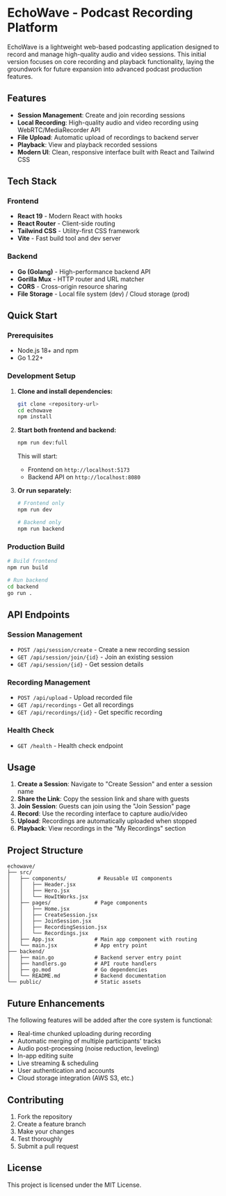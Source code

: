 # EchoWave - Podcast Recording Platform

EchoWave is a lightweight web-based podcasting application designed to record and manage high-quality audio and video sessions. This initial version focuses on core recording and playback functionality, laying the groundwork for future expansion into advanced podcast production features.

## Features

- **Session Management**: Create and join recording sessions
- **Local Recording**: High-quality audio and video recording using WebRTC/MediaRecorder API
- **File Upload**: Automatic upload of recordings to backend server
- **Playback**: View and playback recorded sessions
- **Modern UI**: Clean, responsive interface built with React and Tailwind CSS

## Tech Stack

### Frontend
- **React 19** - Modern React with hooks
- **React Router** - Client-side routing
- **Tailwind CSS** - Utility-first CSS framework
- **Vite** - Fast build tool and dev server

### Backend
- **Go (Golang)** - High-performance backend API
- **Gorilla Mux** - HTTP router and URL matcher
- **CORS** - Cross-origin resource sharing
- **File Storage** - Local file system (dev) / Cloud storage (prod)

## Quick Start

### Prerequisites
- Node.js 18+ and npm
- Go 1.22+

### Development Setup

1. **Clone and install dependencies:**
   ```bash
   git clone <repository-url>
   cd echowave
   npm install
   ```

2. **Start both frontend and backend:**
   ```bash
   npm run dev:full
   ```

   This will start:
   - Frontend on `http://localhost:5173`
   - Backend API on `http://localhost:8080`

3. **Or run separately:**
   ```bash
   # Frontend only
   npm run dev
   
   # Backend only
   npm run backend
   ```

### Production Build

```bash
# Build frontend
npm run build

# Run backend
cd backend
go run .
```

## API Endpoints

### Session Management
- `POST /api/session/create` - Create a new recording session
- `GET /api/session/join/{id}` - Join an existing session
- `GET /api/session/{id}` - Get session details

### Recording Management
- `POST /api/upload` - Upload recorded file
- `GET /api/recordings` - Get all recordings
- `GET /api/recordings/{id}` - Get specific recording

### Health Check
- `GET /health` - Health check endpoint

## Usage

1. **Create a Session**: Navigate to "Create Session" and enter a session name
2. **Share the Link**: Copy the session link and share with guests
3. **Join Session**: Guests can join using the "Join Session" page
4. **Record**: Use the recording interface to capture audio/video
5. **Upload**: Recordings are automatically uploaded when stopped
6. **Playback**: View recordings in the "My Recordings" section

## Project Structure

```
echowave/
├── src/
│   ├── components/          # Reusable UI components
│   │   ├── Header.jsx
│   │   ├── Hero.jsx
│   │   └── HowItWorks.jsx
│   ├── pages/              # Page components
│   │   ├── Home.jsx
│   │   ├── CreateSession.jsx
│   │   ├── JoinSession.jsx
│   │   ├── RecordingSession.jsx
│   │   └── Recordings.jsx
│   ├── App.jsx             # Main app component with routing
│   └── main.jsx            # App entry point
├── backend/
│   ├── main.go             # Backend server entry point
│   ├── handlers.go         # API route handlers
│   ├── go.mod              # Go dependencies
│   └── README.md           # Backend documentation
└── public/                 # Static assets
```

## Future Enhancements

The following features will be added after the core system is functional:

- Real-time chunked uploading during recording
- Automatic merging of multiple participants' tracks
- Audio post-processing (noise reduction, leveling)
- In-app editing suite
- Live streaming & scheduling
- User authentication and accounts
- Cloud storage integration (AWS S3, etc.)

## Contributing

1. Fork the repository
2. Create a feature branch
3. Make your changes
4. Test thoroughly
5. Submit a pull request

## License

This project is licensed under the MIT License.